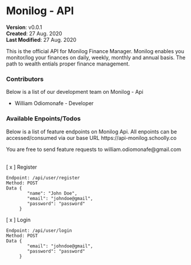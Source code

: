# Monilog - API
**Version**: v0.0.1<br>
**Created**: 27 Aug. 2020<br>
**Last Modified**: 27 Aug. 2020


<p>This is the official API for Monilog Finance Manager. 
Monilog enables you monitor/log your finances on daily, weekly, monthly and annual basis. 
The path to wealth entials proper finance management.</p>


### Contributors
Below is a list of our development team on Monilog - Api

<ul>
<li>William Odiomonafe - Developer</li>
</ul>


### Available Enpoints/Todos
<p>Below is a list of feature endpoints on Monilog Api. All enpoints can be accessed/consumed via 
our base URL https://api-monilog.schoolly.co</p>
<p>You are free to send feature requests to william.odiomonafe@gmail.com</p>
<br>
[ x ] Register <br>

```
Endpoint: /api/user/register
Method: POST
Data {
        "name": "John Doe",
        "email": "johndoe@gmail",
        "password": "password"
     }
```
[ x ] Login <br>

```
Endpoint: /api/user/login
Method: POST
Data {
        "email": "johndoe@gmail",
        "password": "password"
     }
```


